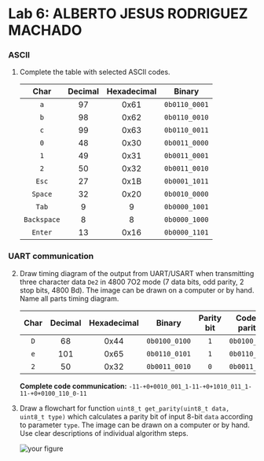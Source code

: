 # Lab 6: ALBERTO JESUS RODRIGUEZ MACHADO

### ASCII

1. Complete the table with selected ASCII codes.

   | **Char** | **Decimal** | **Hexadecimal** | **Binary** |
   | :-: | :-: | :-: | :-: |
   | `a` | 97 | 0x61 | `0b0110_0001` |
   | `b` | 98 | 0x62 | `0b0110_0010` |
   | `c` | 99 | 0x63 | `0b0110_0011` |
   | `0` | 48 | 0x30 | `0b0011_0000` |
   | `1` | 49 | 0x31 | `0b0011_0001` |
   | `2` | 50 | 0x32 | `0b0011_0010` |
   | `Esc` | 27 | 0x1B | `0b0001_1011` |
   | `Space` | 32 | 0x20 | `0b0010_0000` |
   | `Tab` | 9 | 9 | `0b0000_1001` |
   | `Backspace` | 8 | 8 | `0b0000_1000` |
   | `Enter` | 13 | 0x16 | `0b0000_1101` |

### UART communication

2. Draw timing diagram of the output from UART/USART when transmitting three character data `De2` in 4800 7O2 mode (7 data bits, odd parity, 2 stop bits, 4800&nbsp;Bd). The image can be drawn on a computer or by hand. Name all parts timing diagram.

   | **Char** | **Decimal** | **Hexadecimal** | **Binary** | **Parity bit** | **Code with parity bit** | **Reverse code** |
   | :-: | :-: | :-: | :-: | :-: | :-: | :-: |
   | `D` | 68 | 0x44 | `0b0100_0100` | `1` | `0b0100_0100_1` | `0010_001_1` | 
   | `e` | 101 | 0x65 | `0b0110_0101` | `1` | `0b0110_0101_1` | `1010_011_1` |
   | `2` | 50 | 0x32 | `0b0011_0010` | `0` | `0b0011_0010_0` | `0100_110_0` |

   **Complete code communication:** `-11-+0+0010_001_1-11-+0+1010_011_1-11-+0+0100_110_0-11`

   

3. Draw a flowchart for function `uint8_t get_parity(uint8_t data, uint8_t type)` which calculates a parity bit of input 8-bit `data` according to parameter `type`. The image can be drawn on a computer or by hand. Use clear descriptions of individual algorithm steps.

   ![your figure]()
